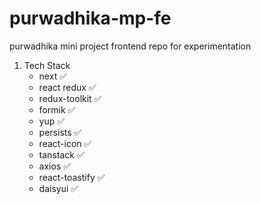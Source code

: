 # purwadhika-mp-fe
purwadhika mini project frontend repo for experimentation

1. Tech Stack
    - next ✅
    - react redux ✅
    - redux-toolkit ✅
    - formik ✅
    - yup ✅
    - persists ✅
    - react-icon ✅
    - tanstack ✅
    - axios ✅
    - react-toastify ✅
    - daisyui ✅